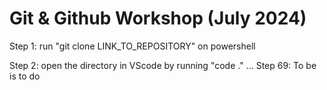 # Git & Github Workshop (July 2024)

Step 1: run "git clone LINK_TO_REPOSITORY" on powershell

Step 2: open the directory in VScode by running "code ."
...
Step 69: To be is to do